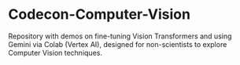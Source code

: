 # Codecon-Computer-Vision
Repository with demos on fine-tuning Vision Transformers and using Gemini via Colab (Vertex AI), designed for non-scientists to explore Computer Vision techniques.
